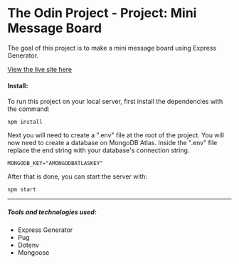 # The Odin Project - Project: Mini Message Board

The goal of this project is to make a mini message board using Express Generator.

[View the live site here](https://odin-mini-message-board-production-e5b1.up.railway.app/)

#### Install:

To run this project on your local server, first install the dependencies with the command:

```
npm install
```

Next you will need to create a ".env" file at the root of the project. You will now need to create a database on MongoDB Atlas. Inside the ".env" file replace the end string with your database's connection string.

```
MONGODB_KEY="AMONGODBATLASKEY"
```

After that is done, you can start the server with:

```
npm start
```

<hr>

##### Tools and technologies used:

-   Express Generator
-   Pug
-   Dotenv
-   Mongoose
